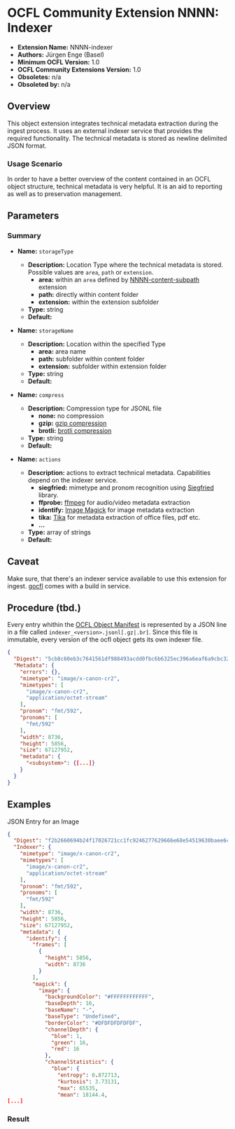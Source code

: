 # OCFL Community Extension NNNN: Indexer

* **Extension Name:** NNNN-indexer
* **Authors:** Jürgen Enge (Basel)
* **Minimum OCFL Version:** 1.0
* **OCFL Community Extensions Version:** 1.0
* **Obsoletes:** n/a
* **Obsoleted by:** n/a

## Overview

This object extension integrates technical metadata extraction during the ingest process.
It uses an external indexer service that provides the required functionality. The technical 
metadata is stored as newline delimited JSON format. 

### Usage Scenario

In order to have a better overview of the content contained in an OCFL object structure, technical metadata is very 
helpful. It is an aid to reporting as well as to preservation management.

## Parameters

### Summary

* **Name:** `storageType`
    * **Description:** Location Type where the technical metadata is stored. Possible values are
        `area`, `path` or `extension`. 
      * **area:** within an `area` defined by [NNNN-content-subpath](NNNN-content-subpath.md)
        extension
      * **path:** directly within content folder
      * **extension:** within the extension subfolder  
    * **Type:** string
    * **Default:** 

* **Name:** `storageName`
    * **Description:** Location within the specified Type 
        * **area:** area name
        * **path:** subfolder within content folder
        * **extension:** subfolder within extension folder
    * **Type:** string
    * **Default:**

* **Name:** `compress`
    * **Description:** Compression type for JSONL file
        * **none:** no compression
        * **gzip:** [gzip compression](https://en.wikipedia.org/wiki/Gzip) 
        * **brotli:** [brotli compression](https://en.wikipedia.org/wiki/Brotli)
    * **Type:** string
    * **Default:**

* **Name:** `actions`
    * **Description:** actions to extract technical metadata. Capabilities depend on the indexer service.
        * **siegfried:** mimetype and pronom recognition using [Siegfried](https://www.itforarchivists.com/siegfried/) 
          library.
        * **ffprobe:** [ffmpeg](https://ffmpeg.org/) for audio/video metadata extraction
        * **identify:** [Image Magick](https://imagemagick.org/) for image metadata extraction
        * **tika:** [Tika](https://tika.apache.org/) for metadata extraction of office files, pdf etc.
        * **...**
    * **Type:** array of strings
    * **Default:**



## Caveat

Make sure, that there's an indexer service available to use this extension for ingest.
[gocfl](https://github.com/je4/gocfl) comes with a build in service.

## Procedure (tbd.)

Every entry whithin the [OCFL Object Manifest](https://ocfl.io/1.1/spec/#manifest) 
is represented by a JSON line in a file called  `indexer_<version>.jsonl[.gz|.br]`.
Since this file is immutable, every version of the ocfl object gets its own indexer file.

```json
{
  "Digest": "5cb8c60eb3c7641561df988493acdd0fbc6b6325ec396a6eaf6a9cbc329e1790b006d61b4465371c21a105b0fb5a77dff9a219ed57ead6cd074d6b8a6e2be896",
  "Metadata": {
    "errors": {},
    "mimetype": "image/x-canon-cr2",
    "mimetypes": [
      "image/x-canon-cr2",
      "application/octet-stream"
    ],
    "pronom": "fmt/592",
    "pronoms": [
      "fmt/592"
    ],
    "width": 8736,
    "height": 5856,
    "size": 67127952,
    "metadata": {
      "<subsystem>": {[...]}
    }
  }
}
```

## Examples

JSON Entry for an Image
```json
{
  "Digest": "f2b2660694b24f17026721cc1fc9246277629666e68e54519630baee6c33bfe10be79ca88706a73e3d23584b37ecf6296894868e04f2f3a106d301def86734e4",
  "Indexer": {
    "mimetype": "image/x-canon-cr2",
    "mimetypes": [
      "image/x-canon-cr2",
      "application/octet-stream"
    ],
    "pronom": "fmt/592",
    "pronoms": [
      "fmt/592"
    ],
    "width": 8736,
    "height": 5856,
    "size": 67127952,
    "metadata": {
      "identify": {
        "frames": [
          {
            "height": 5856,
            "width": 8736
          }
        ],
        "magick": {
          "image": {
            "backgroundColor": "#FFFFFFFFFFFF",
            "baseDepth": 16,
            "baseName": "-",
            "baseType": "Undefined",
            "borderColor": "#DFDFDFDFDFDF",
            "channelDepth": {
              "blue": 1,
              "green": 16,
              "red": 16
            },
            "channelStatistics": {
              "blue": {
                "entropy": 0.872713,
                "kurtosis": 3.73131,
                "max": 65535,
                "mean": 18144.4,
[...]
```

### Result

